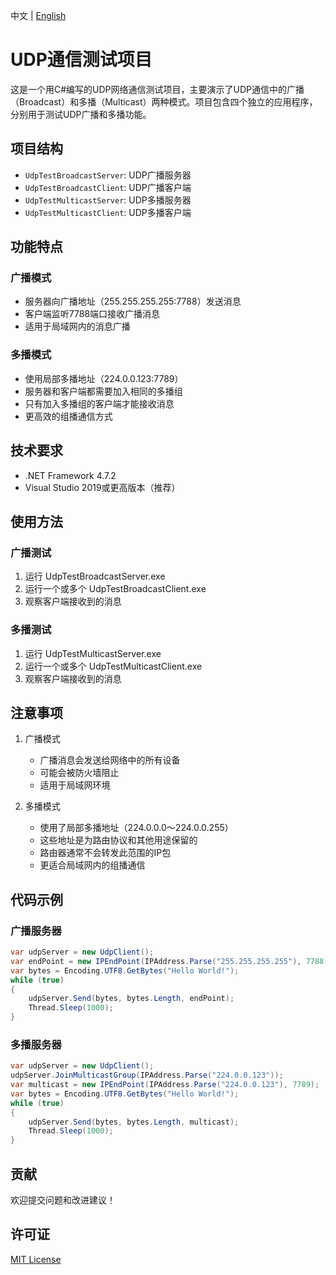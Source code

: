 中文 | [English](README-en.md)

# UDP通信测试项目

这是一个用C#编写的UDP网络通信测试项目，主要演示了UDP通信中的广播（Broadcast）和多播（Multicast）两种模式。项目包含四个独立的应用程序，分别用于测试UDP广播和多播功能。

## 项目结构

- `UdpTestBroadcastServer`: UDP广播服务器
- `UdpTestBroadcastClient`: UDP广播客户端
- `UdpTestMulticastServer`: UDP多播服务器
- `UdpTestMulticastClient`: UDP多播客户端

## 功能特点

### 广播模式
- 服务器向广播地址（255.255.255.255:7788）发送消息
- 客户端监听7788端口接收广播消息
- 适用于局域网内的消息广播

### 多播模式
- 使用局部多播地址（224.0.0.123:7789）
- 服务器和客户端都需要加入相同的多播组
- 只有加入多播组的客户端才能接收消息
- 更高效的组播通信方式

## 技术要求

- .NET Framework 4.7.2
- Visual Studio 2019或更高版本（推荐）

## 使用方法

### 广播测试
1. 运行 UdpTestBroadcastServer.exe
2. 运行一个或多个 UdpTestBroadcastClient.exe
3. 观察客户端接收到的消息

### 多播测试
1. 运行 UdpTestMulticastServer.exe
2. 运行一个或多个 UdpTestMulticastClient.exe
3. 观察客户端接收到的消息

## 注意事项

1. 广播模式
   - 广播消息会发送给网络中的所有设备
   - 可能会被防火墙阻止
   - 适用于局域网环境

2. 多播模式
   - 使用了局部多播地址（224.0.0.0～224.0.0.255）
   - 这些地址是为路由协议和其他用途保留的
   - 路由器通常不会转发此范围的IP包
   - 更适合局域网内的组播通信

## 代码示例

### 广播服务器
```csharp
var udpServer = new UdpClient();
var endPoint = new IPEndPoint(IPAddress.Parse("255.255.255.255"), 7788);
var bytes = Encoding.UTF8.GetBytes("Hello World!");
while (true)
{
    udpServer.Send(bytes, bytes.Length, endPoint);
    Thread.Sleep(1000);
}
```

### 多播服务器
```csharp
var udpServer = new UdpClient();
udpServer.JoinMulticastGroup(IPAddress.Parse("224.0.0.123"));
var multicast = new IPEndPoint(IPAddress.Parse("224.0.0.123"), 7789);
var bytes = Encoding.UTF8.GetBytes("Hello World!");
while (true)
{
    udpServer.Send(bytes, bytes.Length, multicast);
    Thread.Sleep(1000);
}
```

## 贡献

欢迎提交问题和改进建议！

## 许可证

[MIT License](LICENSE)
